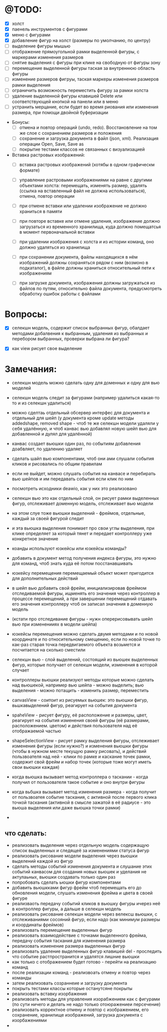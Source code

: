 
# @TODO:
- [x] холст
- [x] паенель инструментов с фигурами
- [x] меню с фигурами
- [x] добавление фигур на холст (размеры по умолчанию, по центру)
- [ ] выделение фигуры мышью
- [ ] отображение прямоугольной рамки выделенной фигуры, с маркерами изменения размеров
- [ ] снятие выделения с фигуры при клике на свободную от фигуры зону
- [ ] перемещение выделенной фигуры таская за внутреннюю область фигуры
- [ ] изменение размеров фигруы, таская маркеры изменения размеров рамки выделения
- [ ] ограничить возможность переместить фигуру за рамки холста
- [ ] удаление выделенной фигуры клавишей Delete или соответствующей кнопкой на панели или в меню
- [ ] устранить мерцание, если будет во время риования или изменения размера, при помощи двойной буферизации
- Бонусы:
    - [ ] отмена и повтор операций (undo, redo). Восстановление на том же слое с сохранением размеров и положения
    - [ ] сохранение и загрузка документа в файл (json, xml). Реализация операции Open, Save, Save as
    - [ ] покрытие тестами классов не связанных с визуализацией
- Вставка растровых изображений:
    - [ ] вставка растровых изображений (хотябы в одном графическм формате)
    - [ ] управление растровыми изображениями на равне с другими объектами холста: перемещать, изменять размер, удалять (ссылка на вставленный файл не должна использоваться), отмена, повтор операции
    - [ ] при отмене вставки или удалении изображение не должно храниться в памяти
    - [ ] при повторе вставке или отмене удаления, изображение должно загрузаться из временного хранилища, куда должно помещатсья в момент первоначальной вставки
    - [ ] при удалении изображения с холста и из истории команд, оно должно удаляться из хранилища
    - [ ] при сохранении документа, файлы находящихся в нём изображений должны сохраняться рядом с ним (возмоно в подкаталог), в файле должны храниться относительный пети к изображениям
    - [ ] при загрузке документа, изображения должны загружаться из файлов по путям, относительно файла документа, предусмотреть обработку ошибок работы с файлами 



# Вопросы:
- [x] селекшн модель, содержит список выбранных фигур, обалдает методами добалвения к выбранным, удаления из выбранных и перебором выбранных, проверки выбрана ли фигура?
- [x] как view рисует свое выделение



# Замечания:
- селекшн модель можно сделать одну для доменных и одну для вью моделей
- селекшн модель следит за фигурами (например удалиться какая-то то и из селекшн удалиться)
- можно сделтаь отдельный обсервер интерфес для документа и отдельный для шейп (у документа кроме update методы addedshape, removed shape - чтоб те же селекшн модели удаляли у себя удалённую, и чтоб канвас вью добавлял новую шейп вью для добавленной и дулял для удалённой)
- канвас создает вьюшки один раз, по событиям добавления доабвляет, по удалению удаляет
- сделать шайп вью компонентами, чтоб они ами слушали события кликов и рисовались по общим правилам
- если не выйдет, можно слушать события на канвасе и перебирать вью шейпов и им передавать события если клик по ним
- посмотреть исходники deawio, как у них это реализовано
- селекшн вью это как отдельный слой, он рисует рамки выделенных фигур, отслеживает доменную модель, отслеживает вью модели  
- на этом слуе тоже вьюшки выделений - фреймов, отдельные, каждый за своей фигурой следит
- и эта вьюшка выделения понимает про свои углы выделения, при клике определяет за который тянет и передает контроллеру уже конкретное значение
- коанды используют юзкейсы или юзкейсы команды?
- добавить в документ метод получения индекса фигуры, это нужно для команд, чтоб знать куда её потом посстанавшивать
- юзкейсу перемещения перемещаемый объект может пригодится для дополнительных действий
- в шейп вью добавить свой фрейм, инициализировав фреймом отследиваемой фигуры, ищменять его значения через контроллер в процессе перемещений, а при завершении перемещений отдавать его значения контроллеру чтоб он записал значения в доменную модель 
- (кстати про отследивание фигуры - нужн оперерисовывать шейп вью при измененииях в модели шейпа)
- юзкейсы перемещения можно сделать двумя методами и по новой координате и по относительному смещению, если по новой точке то как-раз старая точка передвигаемого объекта возьмется и посчитается на сколько сместили

- селекшн вью - слой выделений, состоящий из вьюшек выделенных фигур, которые получает от селекшн модели, изменения в которой случает
- контроллеры вьюшки реализуют методы которые можно сделать над вьюшекой, например вью шейпа - можно выделить; вью выделения - можно потащить - изменить размер, переместить 

- canvasView - соитоит из рисуемых вьюшек: это вьюшки фигур, вьшкавыделений фигур, реагирует на события документа
- spaheView - рисует фигуру, её расположение и размеры, цвет, реагирует на события изменения своей фигуры  (её размерами, расположением. цветом) и действия пользователя над её отображаемой частью
- shapeSelectionView - рисует рамку выделения фигуры, отслеживает изменения фигуры (если нужно?) и изменения вьюшки фигуры (чтобы в нужном месте текущую рамку рисовать), и действий пользвоателя над ней - клики по рамке и каскание точек рамки, содержит свой фрейм и набор точек (которые тоже могут иметь свои вьюшки каждая)

- когда вьюшка вызывает метод контроллера о таскании - когда получил от пользователя такое событие и оно внутри фигуры
- когда вьбшка вызывает метод изменения размера - когда получит от пользвоатея событие таскания, с активной после первого клика точкой таскания (активной в смысле зажатой в её радиусе - это вьюша выделения или даже вьюшка точки рамки)
- 

## что сделать:
- реализовать выделения через отдельную модель содержащую список выделенных и следящеё за изменениями статуса фигур
- реализовать рисование модели выделения через вьюшки выделений каждой из фигур
- сделать методы событий изменения документа и слушание этих событий канвасом для создания новых вьюшек и уделания не актулаьных, вьюшки создавать только один раз
- попробовать сделать ьюшки фигур компонентами
- добавить вьюшкками фигур фрейм чтоб перемещать его до обновления модели, слушать изменения фрейма и цвета в своей фигуре
- реализваоть передачу событий кликов в вьюшку фигуры ичерез неё в контроллер фигуры, а дальше в селекшн модель 
- реализовать рисование селекшн модели через велексш вьюшки, с отслеживаниями сосояний фигур, если надо (как минимум размеры и координаты фреймов)
- реализовать перемещение выделенных фигур
- реализовать взаимодействие с точками выделенного фрейма, передачу события таскания для изменения размера
- реализовать изменение размера выделенных фигур
- реализовать удаление выделенных фигур клавишей del - проследить что событие растпространится и удалятся лишние вьюшки
- как только с отображением будет готово - перейти на реализацию команд
- после реализации команд - реализвоать отмену и повтор через команды
- затем реализовать созраннеие и загрузку документа
- покрыть тестами классы которые останутсяне покрыты
- реализовать вставку изорбажения
- реализвоать методы для управления изорабжением как с фигурами (по сути ничего и делать не надо только отоюражениеи персечение)
- реализовать корректное отмену и повтор с изображением, его сохранение, хранилище изображений, загрузка документа с изорбажениями
- 